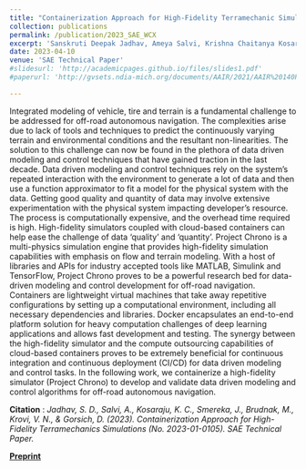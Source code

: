 ```yaml
---
title: "Containerization Approach for High-Fidelity Terramechanic Simulations"
collection: publications
permalink: /publication/2023_SAE_WCX
excerpt: 'Sanskruti Deepak Jadhav, Ameya Salvi, Krishna Chaitanya Kosaraju, Jonathon Smereka, Mark Brudnak, Venkat N Krovi, David Gorsich.'
date: 2023-04-10
venue: 'SAE Technical Paper'
#slidesurl: 'http://academicpages.github.io/files/slides1.pdf'
#paperurl: 'http://gvsets.ndia-mich.org/documents/AAIR/2021/AAIR%20140PM%20Deep%20Reinforcement%20Learning%20for%20Simultaneous%20Path%20Planning%20and%20Stabilization%20of%20Offroad%20Vehicles.pdf'

---
```

Integrated modeling of vehicle, tire and terrain is a fundamental challenge to be addressed for off-road autonomous navigation. The complexities arise due to lack of tools and techniques to predict the continuously varying terrain and environmental conditions and the resultant non-linearities. The solution to this challenge can now be found in the plethora of data driven modeling and control techniques that have gained traction in the last decade. Data driven modeling and control techniques rely on the system’s repeated interaction with the environment to generate a lot of data and then use a function approximator to fit a model for the physical system with the data. Getting good quality and quantity of data may involve extensive experimentation with the physical system impacting developer’s resource. The process is computationally expensive, and the overhead time required is high.
High-fidelity simulators coupled with cloud-based containers can help ease the challenge of data ‘quality’ and ‘quantity’. Project Chrono is a multi-physics simulation engine that provides high-fidelity simulation capabilities with emphasis on flow and terrain modeling. With a host of libraries and APIs for industry accepted tools like MATLAB, Simulink and TensorFlow, Project Chrono proves to be a powerful research bed for data-driven modeling and control development for off-road navigation. Containers are lightweight virtual machines that take away repetitive configurations by setting up a computational environment, including all necessary dependencies and libraries. Docker encapsulates an end-to-end platform solution for heavy computation challenges of deep learning applications and allows fast development and testing. The synergy between the high-fidelity simulator and the compute outsourcing capabilities of cloud-based containers proves to be extremely beneficial for continuous integration and continuous deployment (CI/CD) for data driven modeling and control tasks. In the following work, we containerize a high-fidelity simulator (Project Chrono) to develop and validate data driven modeling and control algorithms for off-road autonomous navigation.

**Citation** : *Jadhav, S. D., Salvi, A., Kosaraju, K. C., Smereka, J., Brudnak, M., Krovi, V. N., & Gorsich, D. (2023). Containerization Approach for High-Fidelity Terramechanics Simulations (No. 2023-01-0105). SAE Technical Paper.*

[**Preprint**](https://par.nsf.gov/servlets/purl/10489454)
